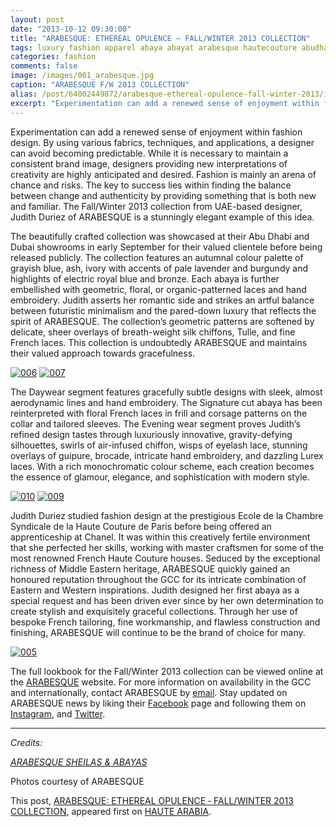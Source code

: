 ```yaml
---
layout: post
date: "2013-10-12 09:30:00"
title: "ARABESQUE: ETHEREAL OPULENCE — FALL/WINTER 2013 COLLECTION"
tags: luxury fashion apparel abaya abayat arabesque hautecouture abudhabi uae judithduriez craftsmanship culture heritage
categories: fashion
comments: false
image: /images/001_arabesque.jpg
caption: "ARABESQUE F/W 2013 COLLECTION"
alias: /post/64002449872/arabesque-ethereal-opulence-fall-winter-2013/index.html
excerpt: "Experimentation can add a renewed sense of enjoyment within fashion design. By using various fabrics, techniques, and applications, a designer can avoid becoming predictable. While it is necessary to maintain a consistent brand image, designers providing new interpretations of creativity are highly anticipated and desired. Fashion is mainly an arena of chance and risks. The key to success lies within finding the balance between change and authenticity by providing something that is both new and familiar."
---
```


Experimentation can add a renewed sense of enjoyment within fashion design. By using various fabrics, techniques, and applications, a designer can avoid becoming predictable. While it is necessary to maintain a consistent brand image, designers providing new interpretations of creativity are highly anticipated and desired. Fashion is mainly an arena of chance and risks. The key to success lies within finding the balance between change and authenticity by providing something that is both new and familiar. The Fall/Winter 2013 collection from UAE-based designer, Judith Duriez of ARABESQUE is a stunningly elegant example of this idea.

The beautifully crafted collection was showcased at their Abu Dhabi and Dubai showrooms in early September for their valued clientele before being released publicly. The collection features an autumnal colour palette of grayish blue, ash, ivory with accents of pale lavender and burgundy and highlights of electric royal blue and bronze. Each abaya is further embellished with geometric, floral, or organic-patterned laces and hand embroidery. Judith asserts her romantic side and strikes an artful balance between futuristic minimalism and the pared-down luxury that reflects the spirit of ARABESQUE. The collection’s geometric patterns are softened by delicate, sheer overlays of breath-weight silk chiffons, Tulle, and fine French laces. This collection is undoubtedly ARABESQUE and maintains their valued approach towards gracefulness.

[![006][1]][1] 
[![007][2]][2]

The Daywear segment features gracefully subtle designs with sleek, almost aerodynamic lines and hand embroidery. The Signature cut abaya has been reinterpreted with floral French laces in frill and corsage patterns on the collar and tailored sleeves. The Evening wear segment proves Judith’s refined design tastes through luxuriously innovative, gravity-defying silhouettes, swirls of air-infused chiffon, wisps of eyelash lace, stunning overlays of guipure, brocade, intricate hand embroidery, and dazzling Lurex laces. With a rich monochromatic colour scheme, each creation becomes the essence of glamour, elegance, and sophistication with modern style.

[![010][3]][3] 
[![009][4]][4]

Judith Duriez studied fashion design at the prestigious Ecole de la Chambre Syndicale de la Haute Couture de Paris before being offered an apprenticeship at Chanel. It was within this creatively fertile environment that she perfected her skills, working with master craftsmen for some of the most renowned French Haute Couture houses. Seduced by the exceptional richness of Middle Eastern heritage, ARABESQUE quickly gained an honoured reputation throughout the GCC for its intricate combination of Eastern and Western inspirations. Judith designed her first abaya as a special request and has been driven ever since by her own determination to create stylish and exquisitely graceful collections. Through her use of bespoke French tailoring, fine workmanship, and flawless construction and finishing, ARABESQUE will continue to be the brand of choice for many.

[![005][5]][5]

The full lookbook for the Fall/Winter 2013 collection can be viewed online at the [ARABESQUE][6] website. For more information on availability in the GCC and internationally, contact ARABESQUE by [email][7]. Stay updated on ARABESQUE news by liking their [Facebook][8] page and following them on [Instagram][9], and [Twitter][10].

----

_Credits:_

_[ARABESQUE SHEILAS &amp; ABAYAS][6]_

Photos courtesy of ARABESQUE

This post, [ARABESQUE: ETHEREAL OPULENCE &dash; FALL/WINTER 2013 COLLECTION][11], appeared first on [HAUTE ARABIA][12].

   [1]: /images/006_arabesque.jpg
   [2]: /images/007_arabesque.jpg
   [3]: /images/010_arabesque.jpg
   [4]: /images/009_arabesque.jpg
   [5]: /images/005_arabesque.jpg
   [6]: http://www.arabesque-hc.com
   [7]: mailto:info@arabesque-hc.com?subject=Hello%20ARABESQUE!&amp;body=I%20saw%20your%20feature%20on%20UMAYAMU%20and%20want%20more%20information%20about%20your%20collection.
   [8]: https://www.facebook.com/ArabesqueSheilasAbayas
   [9]: http://instagram.com/arabesqueabayas
   [10]: https://twitter.com/ArabesqueAbayas
   [11]: {{post.url}}
   [12]: http://www.hautearabia.com/blogs/luxury-product-launch/9558101-ethereal-opulence-the-fall-winter-2013-collection-by-arabesque
